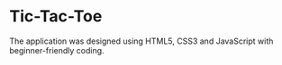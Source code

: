 # Tic-Tac-Toe
The application was designed using HTML5, CSS3 and JavaScript with beginner-friendly coding.
